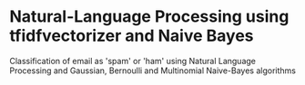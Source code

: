 # Natural-Language Processing using tfidfvectorizer and Naive Bayes
 Classification of email as 'spam' or 'ham' using Natural Language Processing and Gaussian, Bernoulli and Multinomial Naive-Bayes algorithms
